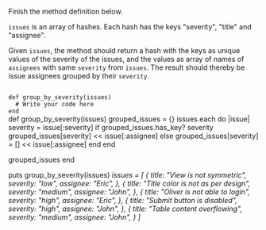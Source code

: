 Finish the method definition below.

`issues` is an array of hashes. Each hash has the keys "severity", "title" and "assignee".

Given `issues`, the method should return a hash with the keys as unique values of the severity of the issues, and the values as array of names of `assignees` with same `severity` from `issues`. The result should thereby be issue assignees grouped by their `severity`.

<codeblock language="ruby" type="exercise" testMode="multipleInput">
<code>
def group_by_severity(issues)
  # Write your code here
end
</code>

<solution>
def group_by_severity(issues)
  grouped_issues = {}
  issues.each do |issue|
    severity = issue[:severity]
    if grouped_issues.has_key? severity
      grouped_issues[severity] << issue[:assignee]
    else
      grouped_issues[severity] = [] << issue[:assignee]
    end
  end

  grouped_issues
end
</solution>

<testcases>
<caller>
puts group_by_severity(issues)
</caller>
<testcase>
<i>
issues = [
  {
    title: "View is not symmetric",
    severity: "low",
    assignee: "Eric",
  },
  {
    title: "Title color is not as per design",
    severity: "medium",
    assignee: "John",
  },
  {
    title: "Oliver is not able to login",
    severity: "high",
    assignee: "Eric",
  },
  {
    title: "Submit button is disabled",
    severity: "high",
    assignee: "John",
  },
  {
    title: "Table content overflowing",
    severity: "medium",
    assignee: "John",
  }
]
</i>
</testcase>
</testcases>
</codeblock>

